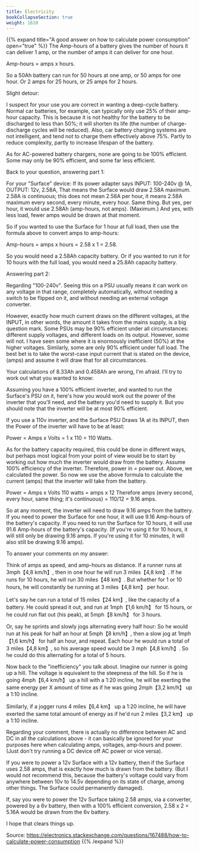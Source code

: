 ```yaml
---
title: Electricity
bookCollapseSection: true
weight: 1610
---
```


{{% expand title="A good answer on how to calculate power consumption" open="true" %}}
The Amp-hours of a battery gives the number of hours it can deliver 1 amp, or 
the number of amps it can deliver for one hour.

Amp-hours = amps x hours.

So a 50Ah battery can run for 50 hours at one amp, or 50 amps for one hour. Or 
2 amps for 25 hours, or 25 amps for 2 hours.

Slight detour:

I suspect for your use you are correct in wanting a deep-cycle battery. Normal 
car batteries, for example, can typically only use 25% of their amp-hour 
capacity. This is because it is not healthy for the battery to be discharged to 
less than 50%; it will shorten its life (the number of charge-discharge cycles 
will be reduced). Also, car battery charging systems are not intelligent, and 
tend not to charge them effectively above 75%. Partly to reduce complexity, 
partly to increase lifespan of the battery.

As for AC-powered battery chargers, none are going to be 100% efficient. Some 
may only be 90% efficient, and some far less efficient.

Back to your question, answering part 1:

For your "Surface" device: If its power adapter says INPUT: 100-240v @ 1A, 
OUTPUT: 12v, 2.58A, That means the Surface would draw 2.58A maximum. 2.58A is 
continuous; this does not mean 2.58A per hour, it means 2.58A maximum every 
second, every minute, every hour. Same thing. But yes, per hour, it would use 
2.58Ah (amp-hours, not amps). (Maximum.) And yes, with less load, fewer amps 
would be drawn at that moment.

So if you wanted to use the Surface for 1 hour at full load, then use the 
formula above to convert amps to amp-hours:

Amp-hours = amps x hours = 2.58 x 1 = 2.58.

So you would need a 2.58Ah capacity battery. Or if you wanted to run it for 10 
hours with the full load, you would need a 25.8Ah capacity battery.

Answering part 2:

Regarding "100-240v". Seeing this on a PSU usually means it can work on any 
voltage in that range, completely automatically, without needing a switch to be 
flipped on it, and without needing an external voltage converter.

However, exactly how much current draws on the different voltages, at the 
INPUT, in other words, the amount it takes from the mains supply, is a big 
question mark. Some PSUs may be 90% efficient under all circumstances: 
different supply voltages, and different loads on its output. However, some 
will not. I have seen some where it is enormously inefficient (50%) at the 
higher voltages. Similarly, some are only 90% efficient under full load. The 
best bet is to take the worst-case input current that is stated on the device, 
(amps) and assume it will draw that for all circumstances.

Your calculations of 8.33Ah and 0.458Ah are wrong, I'm afraid. I'll try to work 
out what you wanted to know:

Assuming you have a 100% efficient inverter, and wanted to run the Surface's 
PSU on it, here's how you would work out the power of the inverter that you'll 
need, and the battery you'd need to supply it. But you should note that the 
inverter will be at most 90% efficient.

If you use a 110v inverter, and the Surface PSU Draws 1A at its INPUT, then the 
Power of the inverter will have to be at least:

Power = Amps x Volts = 1 x 110 = 110 Watts.

As for the battery capacity required, this could be done in different ways, but 
perhaps most logical from your point of view would be to start by working out 
how much the inverter would draw from the battery. Assume 100% efficiency of 
the inverter. Therefore, power in = power out. Above, we calculated the power. 
So now we use the above formula to calculate the current (amps) that the 
inverter will take from the battery.

Power = Amps x Volts 110 watts = amps x 12 Therefore amps (every second, every 
hour, same thing; it's continuous) = 110/12 = 9.16 amps.

So at any moment, the inverter will need to draw 9.16 amps from the battery. If 
you need to power the Surface for one hour, it will use 9.16 Amp-hours of the 
battery's capacity. If you need to run the Surface for 10 hours, it will use 
91.6 Amp-hours of the battery's capacity. (If you're using it for 10 hours, it 
will still only be drawing 9.16 amps. If you're using it for 10 minutes, it 
will also still be drawing 9.16 amps).

To answer your comments on my answer:

Think of amps as speed, and amp-hours as distance. If a runner runs at 
3mph​【4,8 km/h】, then in one hour he will run 3 miles​【4,8 km】. 
If he runs for 10 hours, he will run 30 miles​【48 km】. But whether for 1 
or 10 hours, he will constantly be running at 3 miles​【4,8 km】 per hour.

Let's say he can run a total of 15 miles​【24 km】, like the capacity of a 
battery. He could spread it out, and run at 1mph​【1,6 km/h】 for 15 
hours, or he could run flat out (his peak), at 5mph​【8 km/h】 for 3 
hours.

Or, say he sprints and slowly jogs alternating every half hour: So he would run 
at his peak for half an hour at 5mph​【8 km/h】, then a slow jog at 
1mph​【1,6 km/h】 for half an hour, and repeat. Each hour he would run a 
total of 3 miles​【4,8 km】, so his average speed would be 3 
mph​【4,8 km/h】. So he could do this alternating for a total of 5 hours.

Now back to the "inefficiency" you talk about. Imagine our runner is going up a 
hill. The voltage is equivalent to the steepness of the hill. So if he is going 
4mph​【6,4 km/h】 up a hill with a 1:20 incline, he will be exerting the 
same energy per X amount of time as if he was going 2mph​【3,2 km/h】 up a 
1:10 incline.

Similarly, if a jogger runs 4 miles​【6,4 km】 up a 1:20 incline, he will 
have exerted the same total amount of energy as if he'd run 2 miles​【3,2 
km】 up a 1:10 incline.

Regarding your comment, there is actually no difference between AC and DC in 
all the calculations above - it can basically be ignored for your purposes here 
when calculating amps, voltages, amp-hours and power. (Just don't try running a 
DC device off AC power or vice versa).

If you were to power a 12v Surface with a 12v battery, then if the Surface uses 
2.58 amps, that is exactly how much is drawn from the battery. (But I would not 
recommend this, because the battery's voltage could vary from anywhere between 
10v to 14.5v depending on its state of charge, among other things. The Surface 
could permanently damaged).

If, say you were to power the 12v Surface taking 2.58 amps, via a converter, 
powered by a 6v battery, then with a 100% efficient conversion, 2.58 x 2 = 
5.16A would be drawn from the 6v battery.

I hope that clears things up.

Source: https://electronics.stackexchange.com/questions/167488/how-to-calculate-power-consumption
{{% /expand %}}
